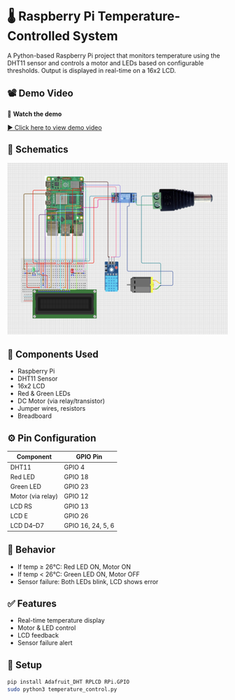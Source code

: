 # 🌡️ Raspberry Pi Temperature-Controlled System

A Python-based Raspberry Pi project that monitors temperature using the DHT11 sensor and controls a motor and LEDs based on configurable thresholds. Output is displayed in real-time on a 16x2 LCD.

## 📽️ Demo Video

🎥 **Watch the demo**  

[▶️ Click here to view demo video](https://drive.google.com/file/d/1rGejXRGhs53z7bBM5AtFe6JSkQqzczKH/view?usp=sharing)

## 📐 Schematics

![Wiring Diagram](Diagram/wiring.png)


## 🔧 Components Used

- Raspberry Pi
- DHT11 Sensor
- 16x2 LCD
- Red & Green LEDs
- DC Motor (via relay/transistor)
- Jumper wires, resistors
- Breadboard

## ⚙️ Pin Configuration

| Component         | GPIO Pin |
|------------------|----------|
| DHT11            | GPIO 4   |
| Red LED          | GPIO 18  |
| Green LED        | GPIO 23  |
| Motor (via relay)| GPIO 12  |
| LCD RS           | GPIO 13  |
| LCD E            | GPIO 26  |
| LCD D4–D7        | GPIO 16, 24, 5, 6 |

## 🧠 Behavior

- If temp ≥ 26°C: Red LED ON, Motor ON
- If temp < 26°C: Green LED ON, Motor OFF
- Sensor failure: Both LEDs blink, LCD shows error

## ✅ Features

- Real-time temperature display
- Motor & LED control
- LCD feedback
- Sensor failure alert

## 🔌 Setup

```bash
pip install Adafruit_DHT RPLCD RPi.GPIO
sudo python3 temperature_control.py
